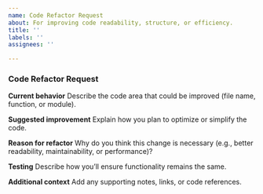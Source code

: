 ```yaml
---
name: Code Refactor Request
about: For improving code readability, structure, or efficiency.
title: ''
labels: ''
assignees: ''

---
```


###  Code Refactor Request

**Current behavior**
Describe the code area that could be improved (file name, function, or module).

**Suggested improvement**
Explain how you plan to optimize or simplify the code.

**Reason for refactor**
Why do you think this change is necessary (e.g., better readability, maintainability, or performance)?

**Testing**
Describe how you’ll ensure functionality remains the same.

**Additional context**
Add any supporting notes, links, or code references.
